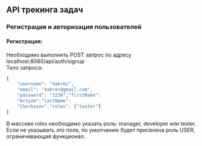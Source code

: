 ## API трекинга задач

### Регистрация и авторизация пользователей
#### Регистрация:
Необходимо выполнить POST запрос по адресу localhost:8080/api/auth/signup <br/> 
Тело запроса: <br/>
```javascript
{
    "username": "4abrec",
    "email": "4abrec@gmail.com", 
    "password": "1234","firstName": 
    "Artyom","lastName": 
    "Cherkasov","roles": ["tester"]
}
```
В массиве roles необходимо указать роль: manager, developer или tester.<br/> 
Если не указывать это поле, по умолчанию будет присвоена роль USER, ограничивающая функционал.<br/> 
